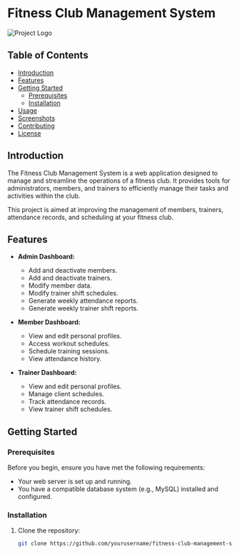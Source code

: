 # Fitness Club Management System

![Project Logo](insert_logo_url_here.png)

## Table of Contents

- [Introduction](#introduction)
- [Features](#features)
- [Getting Started](#getting-started)
  - [Prerequisites](#prerequisites)
  - [Installation](#installation)
- [Usage](#usage)
- [Screenshots](#screenshots)
- [Contributing](#contributing)
- [License](#license)

## Introduction

The Fitness Club Management System is a web application designed to manage and streamline the operations of a fitness club. It provides tools for administrators, members, and trainers to efficiently manage their tasks and activities within the club.

This project is aimed at improving the management of members, trainers, attendance records, and scheduling at your fitness club.

## Features

- **Admin Dashboard:**
  - Add and deactivate members.
  - Add and deactivate trainers.
  - Modify member data.
  - Modify trainer shift schedules.
  - Generate weekly attendance reports.
  - Generate weekly trainer shift reports.

- **Member Dashboard:**
  - View and edit personal profiles.
  - Access workout schedules.
  - Schedule training sessions.
  - View attendance history.

- **Trainer Dashboard:**
  - View and edit personal profiles.
  - Manage client schedules.
  - Track attendance records.
  - View trainer shift schedules.

## Getting Started

### Prerequisites

Before you begin, ensure you have met the following requirements:

- Your web server is set up and running.
- You have a compatible database system (e.g., MySQL) installed and configured.

### Installation

1. Clone the repository:

   ```bash
   git clone https://github.com/yourusername/fitness-club-management-system.git
